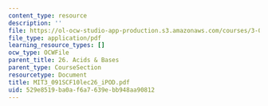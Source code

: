 ```yaml
---
content_type: resource
description: ''
file: https://ol-ocw-studio-app-production.s3.amazonaws.com/courses/3-091sc-introduction-to-solid-state-chemistry-fall-2010/529e8519ba0af6a7639ebb948aa90812_MIT3_091SCF10lec26_iPOD.pdf
file_type: application/pdf
learning_resource_types: []
ocw_type: OCWFile
parent_title: 26. Acids & Bases
parent_type: CourseSection
resourcetype: Document
title: MIT3_091SCF10lec26_iPOD.pdf
uid: 529e8519-ba0a-f6a7-639e-bb948aa90812
---
```

